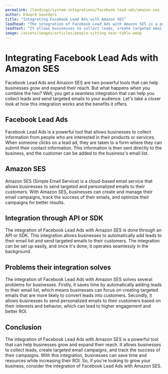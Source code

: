 ```yaml
---
permalink: /landings/system-integrations/facebook-lead-ads/amazon-ses
author: Edward Saunders
title: "Integrating Facebook Lead Ads with Amazon SES"
leadhead: "The integration of Facebook Lead Ads with Amazon SES is a powerful tool that can help businesses grow and expand their reach"
leadtext: "It allows businesses to collect leads, create targeted email campaigns, and track the success of their campaigns. With this integration, businesses can save time and resources while increasing their ROI. So, if you're looking to grow your business, consider the integration of Facebook Lead Ads with Amazon SES."
image: /assets/images/articles/people-sitting-near-table.webp
---
```

<div class="arttext">	<h1>Integrating Facebook Lead Ads with Amazon SES</h1>
	<p>Facebook Lead Ads and Amazon SES are two powerful tools that can help businesses grow and expand their reach. But what happens when you combine the two? Well, you get a seamless integration that can help you collect leads and send targeted emails to your audience. Let's take a closer look at how this integration works and the benefits it offers.</p>
	<h2>Facebook Lead Ads</h2>
	<p>Facebook Lead Ads is a powerful tool that allows businesses to collect information from people who are interested in their products or services. When someone clicks on a lead ad, they are taken to a form where they can submit their contact information. This information is then sent directly to the business, and the customer can be added to the business's email list.</p>
	<h2>Amazon SES</h2>
	<p>Amazon SES (Simple Email Service) is a cloud-based email service that allows businesses to send targeted and personalized emails to their customers. With Amazon SES, businesses can create and manage their email campaigns, track the success of their emails, and optimize their campaigns for better results.</p>
	<h2>Integration through API or SDK</h2>
	<p>The integration of Facebook Lead Ads with Amazon SES is done through an API or SDK. This integration allows businesses to automatically add leads to their email list and send targeted emails to their customers. The integration can be set up easily, and once it's done, it operates seamlessly in the background.</p>
	<h2>Problems their integration solves</h2>
	<p>The integration of Facebook Lead Ads with Amazon SES solves several problems for businesses. Firstly, it saves time by automatically adding leads to their email list, which means businesses can focus on creating targeted emails that are more likely to convert leads into customers. Secondly, it allows businesses to send personalized emails to their customers based on their interests and behavior, which can lead to higher engagement and better ROI.</p>
	<h2>Conclusion</h2>
	<p>The integration of Facebook Lead Ads with Amazon SES is a powerful tool that can help businesses grow and expand their reach. It allows businesses to collect leads, create targeted email campaigns, and track the success of their campaigns. With this integration, businesses can save time and resources while increasing their ROI. So, if you're looking to grow your business, consider the integration of Facebook Lead Ads with Amazon SES.</p>
</div>